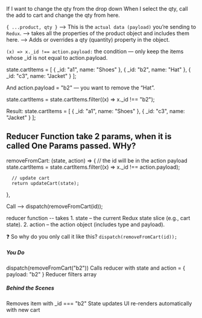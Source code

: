 If I want to change the qty from the drop down
When I select the qty, call the add to cart and change the qty from here.

`{ ...product, qty }` 
    --> This is the `actual data (payload)` you’re sending to `Redux`.
    --> takes all the properties of the product object and includes them here.
    --> Adds or overrides a qty (quantity) property in the object.


`(x) => x._id !== action.payload:` the condition — only keep the items whose _id is not equal to action.payload.

state.cartItems = [
  { _id: "a1", name: "Shoes" },
  { _id: "b2", name: "Hat" },
  { _id: "c3", name: "Jacket" }
];

And action.payload = "b2" — you want to remove the “Hat”.

state.cartItems = state.cartItems.filter((x) => x._id !== "b2");

Result:
state.cartItems = [
  { _id: "a1", name: "Shoes" },
  { _id: "c3", name: "Jacket" }
];


## Reducer Function take 2 params, when it is called One Params passed. WHy?
removeFromCart: (state, action) => {
      // the id will be in the action payload
      state.cartItems = state.cartItems.filter((x) => x._id !== action.payload);

      // update cart
      return updateCart(state);
},

Call --> dispatch(removeFromCart(id));

reducer function -- takes 
	1.	state – the current Redux state slice (e.g., cart state).
	2.	action – the action object (includes type and payload).

❓ So why do you only call it like this?
`dispatch(removeFromCart(id));`


##### You Do

dispatch(removeFromCart("b2"))
Calls reducer with state and action = { payload: "b2" }
Reducer filters array

##### Behind the Scenes
Removes item with _id === "b2"
State updates
UI re-renders automatically with new cart

